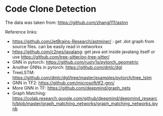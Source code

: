# Code Clone Detection 


The data was taken from: https://github.com/zhangj111/astnn 



Reference links:
- https://github.com/JetBrains-Research/astminer/ : get .dot graph from source files. can be easily read in networkxx
- https://github.com/c2nes/javalang: get java ast inside javalang itself or use https://github.com/tree-sitter/py-tree-sitter/
- GNN in pytorch: https://github.com/rusty1s/pytorch_geometric
- Another GNNs in pytorch: https://github.com/dmlc/dgl
- TreeLSTM: https://github.com/dmlc/dgl/tree/master/examples/pytorch/tree_lstm
- GNN in TF2: https://github.com/microsoft/tf2-gnn/
- More  GNN in TF: https://github.com/deepmind/graph_nets
- Graph Matching: https://colab.research.google.com/github/deepmind/deepmind_research/blob/master/graph_matching_networks/graph_matching_networks.ipynb